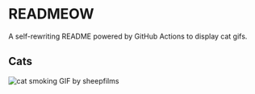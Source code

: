 # READMEOW

A self-rewriting README powered by GitHub Actions to display cat gifs.

## Cats

![cat smoking GIF by sheepfilms](https://media2.giphy.com/media/l0ExdMHUDKteztyfe/200.gif?cid=9acd02da3oex46jq77p1twyirkiwhthkdkkru6og3uizuu3x&ep=v1_gifs_search&rid=200.gif&ct=g)

